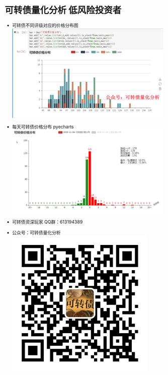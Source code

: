 # 可转债量化分析 低风险投资者

- 可转债不同评级对应的价格分布图
![ 价格分布图 ](./static/可转债价格分布.JPG)



- 每天可转债价格分布 pyecharts
![ 每天价格分布图 ](./static/2020-11-04-1.gif)


- 可转债资深玩家 QQ群：613194389
- 公众号：可转债量化分析
![ 公众号 ](./static/gzh.jpg)